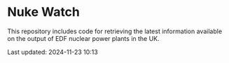 # Nuke Watch

This repository includes code for retrieving the latest information available on the output of EDF nuclear power plants in the UK.

Last updated: 2024-11-23 10:13